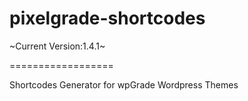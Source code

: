 pixelgrade-shortcodes
==================

~Current Version:1.4.1~

==================

Shortcodes Generator for wpGrade Wordpress Themes